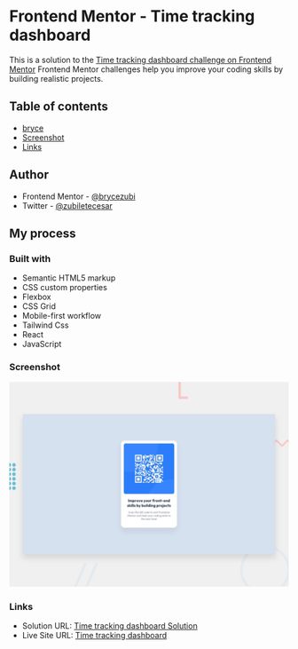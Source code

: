# Frontend Mentor - Time tracking dashboard
This is a solution to the [Time tracking dashboard challenge on Frontend Mentor](https://www.frontendmentor.io/challenges/time-tracking-dashboard-UIQ7167Jw/hub)
Frontend Mentor challenges help you improve your coding skills by building realistic projects. 

## Table of contents
- [bryce](#author)
- [Screenshot](#screenshot)
- [Links](#links)

## Author
- Frontend Mentor - [@brycezubi](https://www.frontendmentor.io/profile/brycezubi)
- Twitter - [@zubiletecesar](https://twitter.com/home)

## My process

### Built with

- Semantic HTML5 markup
- CSS custom properties
- Flexbox
- CSS Grid
- Mobile-first workflow
- Tailwind Css
- React
- JavaScript

### Screenshot

![Design preview for the Time tracking dashboard coding challenge](https://github.com/Orisabiyi/qr-component-code/blob/main/design/desktop-preview.jpg)

### Links

- Solution URL: [Time tracking dashboard Solution](https://www.frontendmentor.io/solutions/time-tracking-dashboard-EtdC4LEWJX)
- Live Site URL: [Time tracking dashboard](https://brycezubi.github.io/time-tracking-dahsboard/)
